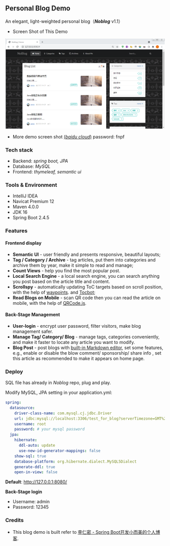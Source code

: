## Personal Blog Demo
An elegant, light-weighted personal blog（***Noblog*** v1.1）

* Screen Shot of This Demo

![Readme image](demo.png)

* More demo screen shot [(*baidu cloud*)](https://pan.baidu.com/s/1SBoDtkSoNmIo_7j8jAuz4g)  password: fnpf

### Tech stack

* Backend: *spring boot, JPA*
* Database: *MySQL*
* Frontend: *thymeleaf, semantic ui*

### Tools & Environment

- IntelliJ IDEA
- Navicat Premium 12
- Maven 4.0.0
- JDK 16
- Spring Boot 2.4.5

### Features

#### Frontend display

- **Semantic UI** - user friendly and presents responsive, beautiful layouts;
- **Tag / Category / Archive** - tag articles, put them into categories and archive them by year, make it simple to read and manage;
- **Count Views** - help you find the most popular post.
- **Local Search Engine** - a local search engine, you can search anything you post based on the article title and content.
- **Scrollspy** - automatically updating ToC targets based on scroll position, with the help of [waypoints](https://github.com/imakewebthings/waypoints). and [Tocbot](https://tscanlin.github.io/tocbot/);
- **Read Blogs on Mobile** - scan QR code then you can read the article on mobile, with the help of [QRCode.js](https://github.com/davidshimjs/qrcodejs).

#### Back-Stage Management

- **User-login** - encrypt user password, filter visitors, make blog management safer. 
- **Manage Tag/ Category/ Blog** - manage tags, categories conveniently, and make it faster to locate any article you want to modify.
- **Blog Post** - post blogs with [built-in Markdown editor](https://github.com/pandao/editor.md),  set some features, e.g., enable or disable the blow comment/ sponsorship/ share info , set this article as recommended to make it appears on home page.

### Deploy 

SQL file has already in *Noblog* repo, plug and play.

Modify MySQL, JPA setting in your application.yml:

```yaml
spring:
  datasource:
    driver-class-name: com.mysql.cj.jdbc.Driver
    url: jdbc:mysql://localhost:3306/test_for_blog?serverTimezone=GMT%2B8&useUnicode=true&characterEncoding=utf-8
    username: root
    password: # your mysql password
  jpa:
    hibernate:
      ddl-auto: update
      use-new-id-generator-mappings: false
    show-sql: true
    database-platform: org.hibernate.dialect.MySQL5Dialect
    generate-ddl: true
    open-in-view: false
```

**Default**: http://127.0.0.1:8080/

**Back-Stage login**

* Username: admin
* Password: 12345

### Credits

* This blog demo is built refer to [李仁密 - Spring Boot开发小而美的个人博客](https://www.bilibili.com/video/BV1HE411N76x).

